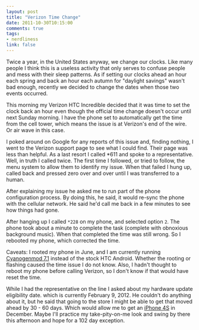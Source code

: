 ```yaml
---
layout: post
title: "Verizon Time Change"
date: 2011-10-30T10:15:00
comments: true
tags:
- nerdliness
link: false
---
```

Twice a year, in the United States anyway, we change our clocks. Like many people I think this is a useless activity that only serves to confuse people and mess with their sleep patterns. As if setting our clocks ahead an hour each spring and back an hour each autumn for "daylight savings" wasn't bad enough, recently we decided to change the dates when those two events occurred. 

This morning my Verizon HTC Incredible decided that it was time to set the clock back an hour even though the official time change doesn't occur until next Sunday morning. I have the phone set to automatically get the time from the cell tower, which means the issue is at Verizon's end of the wire. Or air wave in this case.

I poked around on Google for any reports of this issue and, finding nothing, I went to the Verizon support page to see what I could find. Their page was less than helpful. As a last resort I called *611 and spoke to a representative. Well, in truth I called twice. The first time I followed, or tried to follow, the menu system to allow them to identify my issue. When that failed I hung up, called back and pressed zero over and over until I was transferred to a human.

After explaining my issue he asked me to run part of the phone configuration process. By doing this, he said, it would re-sync the phone with the cellular network. He said he'd call me back in a few minutes to see how things had gone.

After hanging up I called ```*228``` on my phone, and selected option ```2```. The phone took about a minute to complete the task (complete with obnoxious background music). When that completed the time was still wrong. So I rebooted my phone, which corrected the time.

Caveats: I rooted my phone in June, and I am currently running [Cyanogenmod 7.1](http://www.cyanogenmod.com/ "Cyanogenmod") instead of the stock HTC Android. Whether the rooting or flashing caused the time issue I do not know. Also, I hadn't thought to reboot my phone before calling Verizon, so I don't know if that would have reset the time.

While I had the representative on the line I asked about my hardware update eligibility date. which is currently February 9, 2012. He couldn't do anything about it, but he said that going to the store I might be able to get that moved ahead by 30 - 60 days. Which would allow me to get an [iPhone 4S](http://www.apple.com/iphone/ "iPhone 4S") in December. Maybe I'll practice my take-pity-on-me look and swing by there this afternoon and hope for a 102 day exception. 
